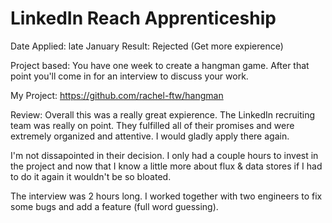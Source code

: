 # LinkedIn Reach Apprenticeship

Date Applied: late January
Result: Rejected (Get more expierence)

Project based: You have one week to create a hangman game. After that point you'll come in for an interview to discuss your work.

My Project: https://github.com/rachel-ftw/hangman


Review: Overall this was a really great expierence. The LinkedIn recruiting team was really on point. They fulfilled all of their promises and were extremely organized and attentive. I would gladly apply there again.

I'm not dissapointed in their decision. I only had a couple hours to invest in the project and now that I know a little more about flux & data stores if I had to do it again it wouldn't be so bloated.

The interview was 2 hours long. I worked together with two engineers to fix some bugs and add a feature (full word guessing).
